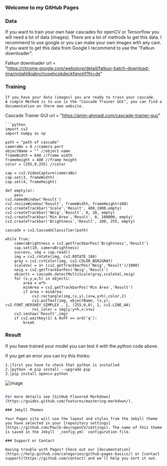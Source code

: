 ### Welcome to my GitHub Pages

### Data
If you want to train your own haar cascades for openCV or Tensorflow you will need a lot of data (images).
There are a lot of methods to get this data. I recommend to use google or you can make your own images with any cam.
If you want to get this data from Google I recommend to use the "Fatkun downloader". 

Fatkun downloader url = "https://chrome.google.com/webstore/detail/fatkun-batch-download-ima/nnjjahlikiabnchcpehcpkdeckfgnohf?hl=de"
    
### Training
    If you have your data (images) you are ready to train your cascade. 
    A simple Method is to use is the "Cascade Trainer GUI", you can find a documentation on there own website.

Cascade Trainer GUI url = "https://amin-ahmadi.com/cascade-trainer-gui/"

```markdownd
```python
import cv2
import numpy as np

path = "path of cascade"
cameraNo = 0 //camera port
objectName = "" //object name
frameWidth = 640 //frame width
frameHeight = 480 //frame height
color = (255,0,255) //color

cap = cv2.VideoCapture(cameraNo)
cap.set(3, frameWidth)
cap.set(4, frameHeight)

def empty(a):
    pass
cv2.namedWindow('Result')
cv2.resizeWindow('Result', frameWidth, frameHeight+100)
cv2.createTrackbar('Scale','Result', 400,1000,empty)
cv2.createTrackbar('Neig','Result', 8, 20, empty)
cv2.createTrackbar('Min Area','Result', 0, 100000, empty)
cv2.createTrackbar('Brightness','Result', 180, 255, empty)

cascade = cv2.CascadeClassifier(path)

while True:
    cameraBrightness = cv2.getTrackbarPos('Brightness','Result')
    cap.set(10, cameraBrightness)
    success, img = cap.read()
    img = cv2.rotate(img, cv2.ROTATE_180)
    gray = cv2.cvtColor(img, cv2.COLOR_BGR2GRAY)
    scaleVal = 1+ (cv2.getTrackbarPos('Neig','Result')/1000)
    neig = cv2.getTrackbarPos('Neig','Result')
    objects = cascade.detectMultiScale(gray,scaleVal,neig)
    for (x,y,w,h) in objects:
        area = w*h
        minArea = cv2.getTrackbarPos('Min Area','Result')
        if area > minArea:
            cv2.rectangle(img,(x,y),(x+w,y+h),color,2)
            cv2.putText(img, objectName, (x,y), cv2.FONT_HERSHEY_SIMPLEX , 1, (255,0,0), 2, cv2.LINE_AA)
            roi_color = img[y:y+h,x:x+w]
    cv2.imshow('Result',img)
    if cv2.waitKey(1) & 0xFF == ord('q'):
        break
```
### Result
If you have trained  your model you can test it with the python code above.

If you get an error you can try this thinks:
```
1.|first you have to check that python is installed
2.|python -m pip install --upgrade pip
3.|pip install opencv-python
```
![image](https://i.ytimg.com/vi/su3pHwPyrVY/maxresdefault.jpg)
```

For more details see [GitHub Flavored Markdown](https://guides.github.com/features/mastering-markdown/).

### Jekyll Themes

Your Pages site will use the layout and styles from the Jekyll theme you have selected in your [repository settings](https://github.com/Paulb-dev/openCV/settings). The name of this theme is saved in the Jekyll `_config.yml` configuration file.

### Support or Contact

Having trouble with Pages? Check out our [documentation](https://help.github.com/categories/github-pages-basics/) or [contact support](https://github.com/contact) and we’ll help you sort it out.
